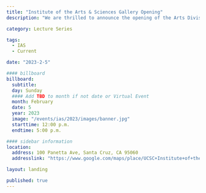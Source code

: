 ```yaml
---
title: "Institute of the Arts & Sciences Gallery Opening"
description: "We are thrilled to announce the opening of the Arts Division's new public art space in the city of Santa Cruz at 100 Panetta Avenue."

category: Lecture Series

tags:
  - IAS
  - Current

date: "2023-2-5"

#### billboard
billboard:
  subtitle: 
  day: Sunday
  #### Add TBD to month if not date or Virtual Event
  month: February
  date: 5
  year: 2023
  image: "/events/ias/2023/images/banner.jpg"
  starttime: 12:00 p.m.
  endtime: 5:00 p.m.

#### sidebar information
location:
  address: 100 Panetta Ave, Santa Cruz, CA 95060
  addresslink: "https://www.google.com/maps/place/UCSC+Institute+of+the+Arts+and+Sciences/@36.955794,-122.050555,15z/data=!4m5!3m4!1s0x0:0x64c07ec4f292b7fb!8m2!3d36.955794!4d-122.0505545?hl=en-US"

layout: landing

published: true
---
```




